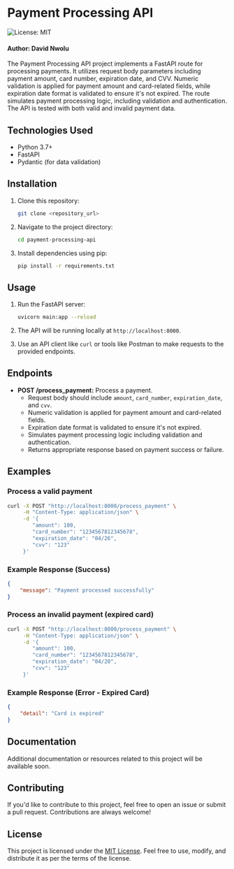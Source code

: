 # Payment Processing API

![License: MIT](https://img.shields.io/badge/License-MIT-blue.svg)

#### Author: David Nwolu

The Payment Processing API project implements a FastAPI route for processing payments. It utilizes request body parameters including payment amount, card number, expiration date, and CVV. Numeric validation is applied for payment amount and card-related fields, while expiration date format is validated to ensure it's not expired. The route simulates payment processing logic, including validation and authentication. The API is tested with both valid and invalid payment data.

## Technologies Used

- Python 3.7+
- FastAPI
- Pydantic (for data validation)

## Installation

1. Clone this repository:

    ```bash
    git clone <repository_url>
    ```

2. Navigate to the project directory:

    ```bash
    cd payment-processing-api
    ```

3. Install dependencies using pip:

    ```bash
    pip install -r requirements.txt
    ```

## Usage

1. Run the FastAPI server:

    ```bash
    uvicorn main:app --reload
    ```

2. The API will be running locally at `http://localhost:8000`.

3. Use an API client like `curl` or tools like Postman to make requests to the provided endpoints.

## Endpoints

- **POST /process_payment:** Process a payment.
    - Request body should include `amount`, `card_number`, `expiration_date`, and `cvv`.
    - Numeric validation is applied for payment amount and card-related fields.
    - Expiration date format is validated to ensure it's not expired.
    - Simulates payment processing logic including validation and authentication.
    - Returns appropriate response based on payment success or failure.

## Examples

### Process a valid payment

```bash
curl -X POST "http://localhost:8000/process_payment" \
     -H "Content-Type: application/json" \
     -d '{
        "amount": 100,
        "card_number": "1234567812345678",
        "expiration_date": "04/26",
        "cvv": "123"
     }'
```

### Example Response (Success)

```json
{
    "message": "Payment processed successfully"
}
```

### Process an invalid payment (expired card)

```bash
curl -X POST "http://localhost:8000/process_payment" \
     -H "Content-Type: application/json" \
     -d '{
        "amount": 100,
        "card_number": "1234567812345678",
        "expiration_date": "04/20",
        "cvv": "123"
     }'
```

### Example Response (Error - Expired Card)

```json
{
    "detail": "Card is expired"
}
```

## Documentation

Additional documentation or resources related to this project will be available soon.

## Contributing

If you'd like to contribute to this project, feel free to open an issue or submit a pull request. Contributions are always welcome!

## License

This project is licensed under the [MIT License](LICENSE). Feel free to use, modify, and distribute it as per the terms of the license.